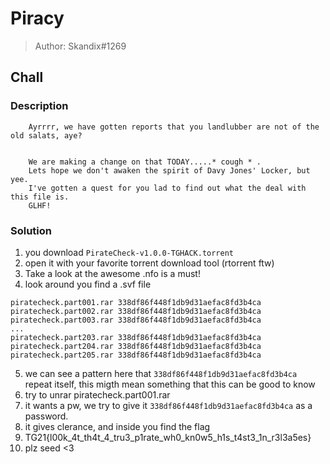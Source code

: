# Piracy
> Author: Skandix#1269

## Chall
### Description
```
    Ayrrrr, we have gotten reports that you landlubber are not of the old salats, aye?


    We are making a change on that TODAY.....* cough * .
    Lets hope we don't awaken the spirit of Davy Jones' Locker, but yee.
    I've gotten a quest for you lad to find out what the deal with this file is.
    GLHF!
```

### Solution
1. you download ``PirateCheck-v1.0.0-TGHACK.torrent``
2. open it with your favorite torrent download tool (rtorrent ftw)
3. Take a look at the awesome .nfo is a must!
4. look around you find a .svf file
```
piratecheck.part001.rar 338df86f448f1db9d31aefac8fd3b4ca
piratecheck.part002.rar 338df86f448f1db9d31aefac8fd3b4ca
piratecheck.part003.rar 338df86f448f1db9d31aefac8fd3b4ca
...
piratecheck.part203.rar 338df86f448f1db9d31aefac8fd3b4ca
piratecheck.part204.rar 338df86f448f1db9d31aefac8fd3b4ca
piratecheck.part205.rar 338df86f448f1db9d31aefac8fd3b4ca
```
5. we can see a pattern here that ``338df86f448f1db9d31aefac8fd3b4ca`` repeat itself, this migth mean something that this can be good to know
6. try to unrar piratecheck.part001.rar
7. it wants a pw, we try to give it ``338df86f448f1db9d31aefac8fd3b4ca`` as a password.
8. it gives clerance, and inside you find the flag
9. TG21{l00k_4t_th4t_4_tru3_p1rate_wh0_kn0w5_h1s_t4st3_1n_r3l3a5es}
10. plz seed <3